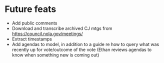 # Future feats

- Add public comments
- Download and transcribe archived CJ mtgs from https://council.nola.gov/meetings/
- Extract timestamps
- Add agendas to model, in addition to a guide re how to query what was recently up for vote/outcome of the vote (Ethan reviews agendas to know when something new is coming out)